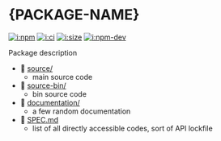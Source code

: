 # {PACKAGE-NAME}

[![i:npm]][l:npm]
[![i:ci]][l:ci]
[![i:size]][l:size]
[![i:npm-dev]][l:npm]

Package description

[i:npm]: https://img.shields.io/npm/v/{PACKAGE-NAME}?colorB=blue
[i:npm-dev]: https://img.shields.io/npm/v/{PACKAGE-NAME}/dev
[l:npm]: https://npm.im/{PACKAGE-NAME}
[i:ci]: https://img.shields.io/github/workflow/status/{GITHUB-USER}/{GITHUB-REPO}/ci-test
[l:ci]: https://github.com/{GITHUB-USER}/{GITHUB-REPO}/actions?query=workflow:ci-test
[i:size]: https://packagephobia.now.sh/badge?p={PACKAGE-NAME}
[l:size]: https://packagephobia.now.sh/result?p={PACKAGE-NAME}

[//]: # (NON_PACKAGE_CONTENT)

- 📁 [source/](source/)
  - main source code
- 📁 [source-bin/](source-bin/)
  - bin source code
- 📁 [documentation/](documentation/)
  - a few random documentation
- 📄 [SPEC.md](SPEC.md)
  - list of all directly accessible codes, sort of API lockfile
